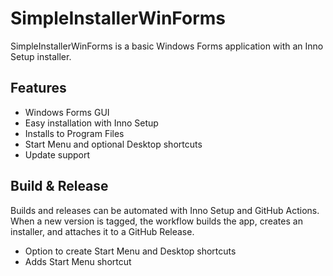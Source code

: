 
# SimpleInstallerWinForms

SimpleInstallerWinForms is a basic Windows Forms application with an Inno Setup installer.

## Features

- Windows Forms GUI
- Easy installation with Inno Setup
- Installs to Program Files
- Start Menu and optional Desktop shortcuts
- Update support

## Build & Release

Builds and releases can be automated with Inno Setup and GitHub Actions. When a new version is tagged, the workflow builds the app, creates an installer, and attaches it to a GitHub Release.

- Option to create Start Menu and Desktop shortcuts
- Adds Start Menu shortcut
